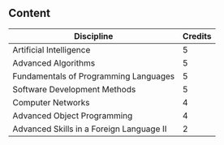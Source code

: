 ## Content

| Discipline                                       | Credits |
|--------------------------------------------------|---------|
| Artificial Intelligence                          |    5    |
| Advanced Algorithms                              |    5    |
| Fundamentals of Programming Languages            |    5    |
| Software Development Methods                     |    5    |
| Computer Networks                                |    4    |
| Advanced Object Programming                      |    4    |
| Advanced Skills in a Foreign Language II         |    2    |